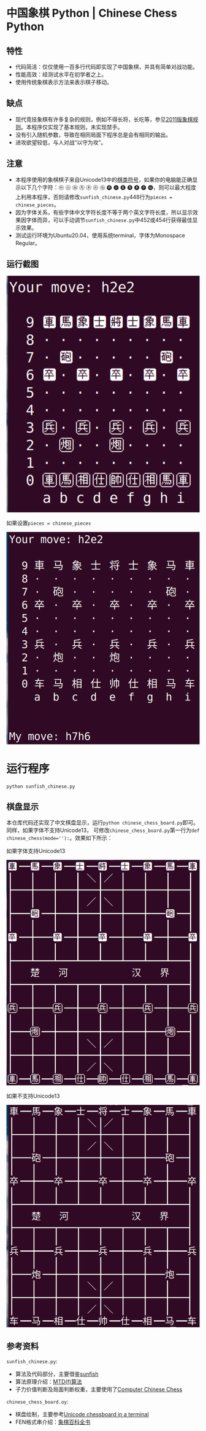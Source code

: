 # 中国象棋 Python | Chinese Chess Python

## 特性
- 代码简洁：仅仅使用一百多行代码即实现了中国象棋，并具有简单对战功能。
- 性能高效：经测试水平在初学者之上。
- 使用传统象棋表示方法来表示棋子移动。

## 缺点
- 现代竞技象棋有许多复杂的规则，例如不得长将，长吃等，参见[2011版象棋规则](http://www.xqbase.com/protocol/rule2011.pdf)。本程序仅实现了基本规则，未实现禁手。
- 没有引入随机参数，导致在相同局面下程序总是会有相同的输出。
- 进攻欲望较低，与人对战“以守为攻”。

## 注意
- 本程序使用的象棋棋子来自Unicode13中的[棋类符号](https://www.unicode.org/charts/PDF/U1FA00.pdf)，如果你的电脑能正确显示以下几个字符：🩠 🩡 🩢 🩣 🩤 🩦 🩥 🩧 🩨 🩩 🩪 🩫 🩭 🩬，则可以最大程度上利用本程序，否则请修改`sunfish_chinese.py`448行为`pieces = chinese_pieces`。
- 因为字体关系，有些字体中文字符长度不等于两个英文字符长度，所以显示效果因字体而异，可以手动调节`sunfish_chinese.py`中452或454行获得最佳显示效果。
- 测试运行环境为Ubuntu20.04，使用系统terminal，字体为Monospace Regular。

## 运行截图

![xiangqi_unicode](screenshot/xiangqi_unicode.png)

如果设置`pieces = chinese_pieces`

![xaingqi_chinese](screenshot/xiangqi_chinese.png)

# 运行程序
```shell
python sunfish_chinese.py
```

## 棋盘显示
本仓库代码还实现了中文棋盘显示，运行`python chinese_chess_board.py`即可。同样，如果字体不支持Unicode13， 可修改`chinese_chess_board.py`第一行为`def chinese_chess(mode=''):`。效果如下所示：

如果字体支持Unicode13

![chess_board_unicode](screenshot/chess_board_unicode.png)

如果不支持Unicode13

![chess_board_chinese](screenshot/chess_board_chinese.png)

## 参考资料
`sunfish_chinese.py`:
- 算法及代码部分，主要借鉴[sunfish](https://github.com/thomasahle/sunfish)
- 算法原理介绍：[MTD(f)算法](http://www.soongsky.com/othello/computer/alpha_beta.php)
- 子力价值判断及局面判断权重，主要使用了[Computer Chinese Chess](http://www.psung.org/xq/computer/2004CCC.pdf)

`chinese_chess_board.oy`:
- 棋盘绘制，主要参考[Unicode chessboard in a terminal](https://www.daniweb.com/programming/software-development/code/423640/unicode-chessboard-in-a-terminal)
- FEN格式串介绍：[象棋百科全书](https://www.xqbase.com/protocol.htm)